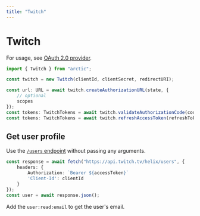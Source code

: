 ```yaml
---
title: "Twitch"
---
```


# Twitch

For usage, see [OAuth 2.0 provider](/guides/oauth2).

```ts
import { Twitch } from "arctic";

const twitch = new Twitch(clientId, clientSecret, redirectURI);
```

```ts
const url: URL = await twitch.createAuthorizationURL(state, {
	// optional
	scopes
});
const tokens: TwitchTokens = await twitch.validateAuthorizationCode(code);
const tokens: TwitchTokens = await twitch.refreshAccessToken(refreshToken);
```

## Get user profile

Use the [`/users` endpoint](https://dev.twitch.tv/docs/api/reference/#get-users) without passing any arguments.

```ts
const response = await fetch("https://api.twitch.tv/helix/users", {
	headers: {
		Authorization: `Bearer ${accessToken}`
		'Client-Id': clientId
	}
});
const user = await response.json();
```

Add the `user:read:email` to get the user's email.

